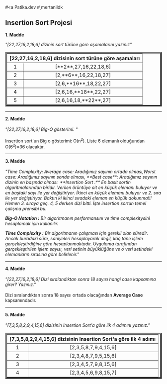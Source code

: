 #<a Patika.dev </a>
#<a href="https://app.patika.dev/mertanildk"> </a> mertanildk
<b> <h2> Insertion Sort Projesi </h2> </b>

 <b> 1. Madde <p> </b> <em> "[22,27,16,2,18,6] dizinin sort türüne göre aşamalarını yazınız" </em>
  <table border=5  cellpadding=15 cellspacing=10>
<th colspan=4> [22,27,16,2,18,6] dizisinin sort türüne göre aşamaları </th>

<tr>
<td align=center> 1 </td>
<td align=center> [**2**,27,16,22,18,6] </td> 

</tr>
<tr>
<td align=center> 2 </td>
<td align=center> [2,**6**,16,22,18,27] </td>

</tr>
<tr>
<td align=center> 3 </td>
<td align=center> [2,6,**16**,18,22,27] </td>

</tr>
<tr>
<td align=center> 4 </td>
<td align=center> [2,6,16,**18**,22,27] </td>

</tr>
<tr>
<td align=center> 5 </td>
<td align=center> [2,6,16,18,**22**,27] </td>

</tr>
</table>
  <hr>
 <b> 2. Madde <br> </br> </b> <em> "[22,27,16,2,18,6] Big-O gösterimi: " </em> <br> </br>
  Insertion sort'un Big o gösterimi: O(n<sup>2</sup>). Liste 6 elemanlı olduğundan  O(6<sup>2</sup>)=36 olacaktır.
<hr>
 <b>  3. Madde  <br> </br> </b> 
  <em> "Time Complexity: Average case: Aradığımız sayının ortada olması,Worst case: Aradığımız sayının sonda olması,
    **Best case**: Aradığımız sayının dizinin en başında olması.
    **Insertion Sort :** En basit sortin algoritmalarından biridir.
Verilen örüntüye ait en küçük elemanı buluyor ve en baştaki sayı ile yer değiştiriyor. İkinci en küçük elemanı buluyor ve 2. sıra ile yer değiştiriyor. Baktın ki ikinci sıradaki eleman en küçük dokunma!!! Hemen 3. sıraya geç. 4, 5 derken dizi bitti. İşte insertion sortun temel çalışma prensibi bu.

**Big-O Notation :** Bir algoritmanın performansını ve time complexitysini hesaplamak için kullanılır.     

**Time Complexity :** Bir algoritmanın çalışması için gerekli olan süredir. Ancak buradaki süre, saniyeleri hesaplayarak değil, kaç tane işlem gerçekleştirdiğine göre hesaplanmaktadır. Uygulama tarafından gerçekleştirilen işlem sayısı, veri setinin büyüklüğüne ve o veri setindeki elemanların sırasına göre belirlenir." </em>
 <hr>
<b>  4. Madde  <br> </br> </b> <em> "[22,27,16,2,18,6] Dizi sıralandıktan sonra 18 sayısı hangi case kapsamına girer? Yazınız." </em> <br> </br>
  Dizi sıralandıktan sonra 18 sayısı ortada olacağından <b> Average Case </b> kapsamındadır.
 
 <hr>
 <b> 5. Madde </b>  <br> </br>
 <em> "[7,3,5,8,2,9,4,15,6] dizisinin Insertion Sort'a göre ilk 4 adımını yazınız." </em> <p>
 <table border=5  cellpadding=15 cellspacing=10>
<th colspan=4> [7,3,5,8,2,9,4,15,6] dizisinin Insertion Sort'a göre ilk 4 adımı </th>

<tr>
<td align=center> 1 </td>
<td align=center> [2,3,5,8,7,9,4,15,6] </td> 

</tr>
<tr>
<td align=center> 2 </td>
<td align=center> [2,3,4,8,7,9,5,15,6] </td>

</tr>
<tr>
<td align=center> 3 </td>
<td align=center> [2,3,4,5,7,9,8,15,6] </td>

</tr>
<tr>
<td align=center> 4 </td>
<td align=center> [2,3,4,5,6,9,8,15,7] </td>

</tr>
</table>

